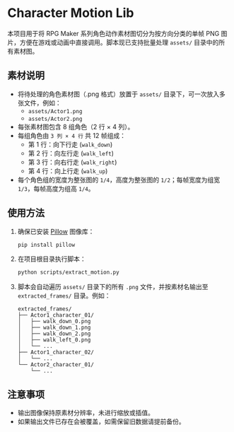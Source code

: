 # Character Motion Lib

本项目用于将 RPG Maker 系列角色动作素材图切分为按方向分类的单帧 PNG 图片，方便在游戏或动画中直接调用。脚本现已支持批量处理 `assets/` 目录中的所有素材图。

## 素材说明

- 将待处理的角色素材图（.png 格式）放置于 `assets/` 目录下，可一次放入多张文件，例如：
  - `assets/Actor1.png`
  - `assets/Actor2.png`
- 每张素材图包含 8 组角色（2 行 × 4 列）。
- 每组角色由 `3 列 × 4 行` 共 12 帧组成：
  - 第 1 行：向下行走 (`walk_down`)
  - 第 2 行：向左行走 (`walk_left`)
  - 第 3 行：向右行走 (`walk_right`)
  - 第 4 行：向上行走 (`walk_up`)
- 每个角色组的宽度为整张图的 `1/4`，高度为整张图的 `1/2`；每帧宽度为组宽 `1/3`，每帧高度为组高 `1/4`。

## 使用方法

1. 确保已安装 [Pillow](https://python-pillow.org/) 图像库：

   ```bash
   pip install pillow
   ```

2. 在项目根目录执行脚本：

   ```bash
   python scripts/extract_motion.py
   ```

3. 脚本会自动遍历 `assets/` 目录下的所有 `.png` 文件，并按素材名输出至 `extracted_frames/` 目录。例如：

   ```
   extracted_frames/
   ├── Actor1_character_01/
   │   ├── walk_down_0.png
   │   ├── walk_down_1.png
   │   ├── walk_down_2.png
   │   ├── walk_left_0.png
   │   └── ...
   ├── Actor1_character_02/
   │   └── ...
   └── Actor2_character_01/
       └── ...
   ```

## 注意事项

- 输出图像保持原素材分辨率，未进行缩放或插值。
- 如果输出文件已存在会被覆盖，如需保留旧数据请提前备份。
